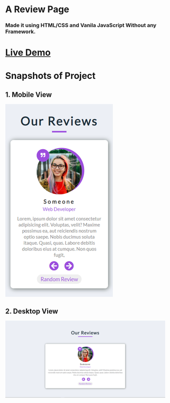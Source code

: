 # A Review Page

### Made it using HTML/CSS and Vanila JavaScript Without any Framework.

# [Live Demo](https://ddepu11.github.io/Reviews/)

# Snapshots of Project

## 1. Mobile View

![mobile_view_1](https://github.com/ddepu11/Reviews/blob/master/snapshots/1.png)

## 2. Desktop View

![mobile_view_1](https://github.com/ddepu11/Reviews/blob/master/snapshots/2.png)
